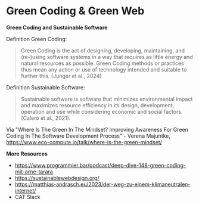 # Green Coding & Green Web

**Green Coding and Sustainable Software**

Definition Green Coding:

> Green Coding is the act of designing, developing, maintaining, and (re-)using
> software systems in a way that requires as little energy and natural resources as possible. Green Coding methods or practices thus mean any action or
> use of technology intended and suitable to further this. (Junger et al., 2024)

Definition Sustainable Software:

> Sustainable software is software that minimizes environmental impact and
> maximizes resource efficiency in its design, development, operation and use
> while considering economic and social factors. (Calero et al., 2021).

Via "Where Is The Green In The Mindset? Improving Awareness For Green Coding In The Software Development Process" - Verena Majuntke, https://www.eco-compute.io/talk/where-is-the-green-mindset/

**More Resources**

- https://www.programmier.bar/podcast/deep-dive-148-green-coding-mit-arne-tarara
- https://sustainablewebdesign.org/
- https://matthias-andrasch.eu/2023/der-weg-zu-einem-klimaneutralen-internet/
- CAT Slack
